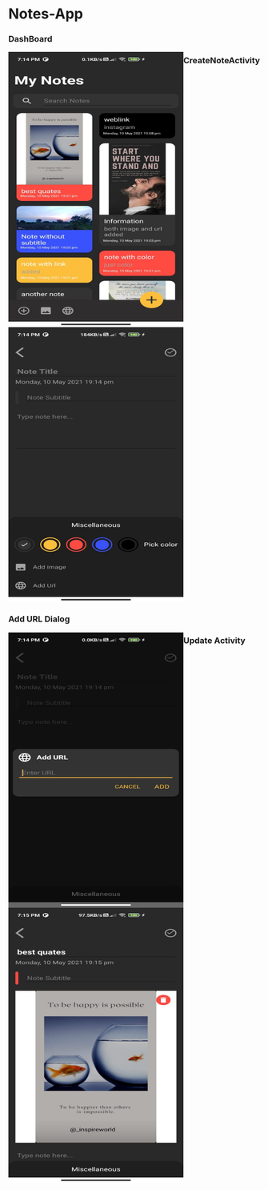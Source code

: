 # Notes-App
### DashBoard
<img src="https://github.com/KishorKokate/Notes-App/blob/master/app/src/main/res/drawable/img1.jpg?raw=true" alt="Screenshot1"  width="350" height="550" align="left">

### CreateNoteActivity
<img src="https://github.com/KishorKokate/Notes-App/blob/master/app/src/main/res/drawable/img2.jpg?raw=true" alt="Screenshot2"  width="350" height="550" align="center">

### Add URL Dialog
<img src="https://github.com/KishorKokate/Notes-App/blob/master/app/src/main/res/drawable/img3.jpg?raw=true" alt="Screenshot3"  width="350" height="550" align="left">

### Update Activity
<img src="https://github.com/KishorKokate/Notes-App/blob/master/app/src/main/res/drawable/img4.jpg?raw=true" alt="Screenshot3"  width="350" height="550" align="center">



